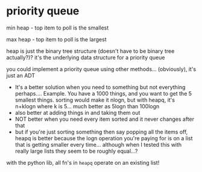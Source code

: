 # priority queue

min heap - top item to poll is the smallest

max heap - top item to poll is the largest

heap is just the binary tree structure (doesn't have to be binary tree actually?)? it's the underlying data structure for a priority queue

you could implement a priority queue using other methods... (obviously), it's just an ADT

- It's a better solution when you need to something but not everything perhaps.... Example. You have a 1000 things, and you want to get the 5 smallest things. sorting would make it nlogn, but with heapq, it's n+klogn where k is 5... much better as 5logn than 100logn
- also better at adding things in and taking them out
- NOT better when you need every item sorted and it never changes after that
- but if you're just sorting something then say popping all the items off, heapq is better because the logn operation you're paying for is on a list that is getting smaller every time...  although when I tested this with really large lists they seem to be roughly equal...?

with the python lib, all fn's in `heapq` operate on an existing list!